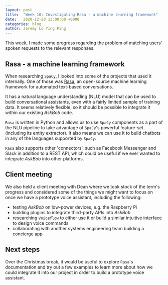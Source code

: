 ```yaml
---
layout: post
title:  "Week 10: Investigating Rasa - a machine learning framework"
date:   2020-12-20 12:00:00 +0000
categories: blog
author: Jeremy Lo Ying Ping
---
```


This week, I made some progress regarding the problem of matching users' spoken requests to the relevant responses.

## Rasa - a machine learning framework

When researching `SpaCy`, I looked into some of the projects that used it internally. One of those was [Rasa](https://rasa.com/), an open-source machine learning framework for automated text-based conversations.

It has a natural language understanding (NLU) model that can be used to build conversational assistants, even with a fairly limited sample of training data. It seems relatively flexible, so it should be possible to integrate it within our existing *AskBob* code.

`Rasa` is written in Python and allows us to use `SpaCy` components as a part of the NLU pipeline to take advantage of `SpaCy`'s powerful feature-set (including its entity extractor). It also means we can use it to build chatbots in any of the languages supported by `SpaCy`.

`Rasa` also supports other 'connectors', such as Facebook Messenger and Slack in addition to a REST API, which could be useful if we ever wanted to integrate *AskBob* into other platforms.

## Client meeting

We also held a client meeting with Dean where we took stock of the term's progress and considered some of the things we might want to focus on once we have a prototype voice assistant, including the following:
- testing *AskBob* on low-power devices, e.g. the Raspberry Pi
- building plugins to integrate third-party APIs into *AskBob*
- researching `Voiceflow` to either use it or build a similar intuitive interface to design voice commands
- collaborating with another systems engineering team building a concierge app

## Next steps

Over the Christmas break, it would be useful to explore `Rasa`'s documentation and try out a few examples to learn more about how we could integrate it into our project in order to build a prototype voice assistant.
